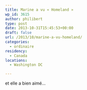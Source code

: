 ```yaml
---
title: Marine a vu « Homeland »
wp_id: 3615
author: philibert
type: post
date: 2013-10-31T15:45:53+00:00
draft: false
url: /2013/10/marine-a-vu-homeland/
categories:
  - ordinaire
residency:
  - Canada
locations:
  - Washington DC

---
```

et elle a bien aimé&#8230;